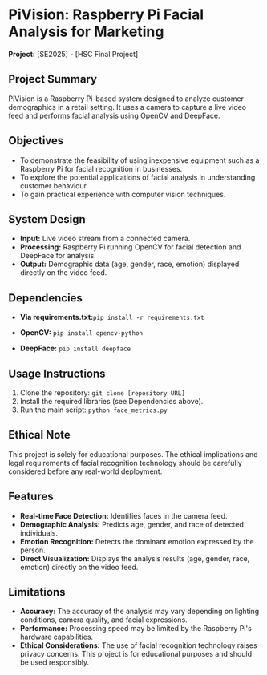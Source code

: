 # PiVision: Raspberry Pi Facial Analysis for Marketing

**Project:** [SE2025] - [HSC Final Project]

## Project Summary

PiVision is a Raspberry Pi-based system designed to analyze customer demographics in a retail setting.  It uses a camera to capture a live video feed and performs facial analysis using OpenCV and DeepFace.

## Objectives

* To demonstrate the feasibility of using inexpensive equipment such as a Raspberry Pi for facial recognition in businesses.
* To explore the potential applications of facial analysis in understanding customer behaviour.
* To gain practical experience with computer vision techniques.

## System Design

* **Input:**  Live video stream from a connected camera.
* **Processing:**  Raspberry Pi running OpenCV for facial detection and DeepFace for analysis.
* **Output:**  Demographic data (age, gender, race, emotion) displayed directly on the video feed.

## Dependencies

* **Via requirements.txt:**`pip install -r requirements.txt`

* **OpenCV:**  `pip install opencv-python`
* **DeepFace:** `pip install deepface`
  
## Usage Instructions

1.  Clone the repository: `git clone [repository URL]`
2.  Install the required libraries (see Dependencies above).
3.  Run the main script: `python face_metrics.py`

##  Ethical Note

This project is solely for educational purposes.  The ethical implications and legal requirements of facial recognition technology should be carefully considered before any real-world deployment.

## Features

* **Real-time Face Detection:** Identifies faces in the camera feed.
* **Demographic Analysis:** Predicts age, gender, and race of detected individuals.
* **Emotion Recognition:**  Detects the dominant emotion expressed by the person.
* **Direct Visualization:**  Displays the analysis results (age, gender, race, emotion) directly on the video feed.

## Limitations

* **Accuracy:** The accuracy of the analysis may vary depending on lighting conditions, camera quality, and facial expressions.
* **Performance:** Processing speed may be limited by the Raspberry Pi's hardware capabilities.
* **Ethical Considerations:**  The use of facial recognition technology raises privacy concerns.  This project is for educational purposes and should be used responsibly.
